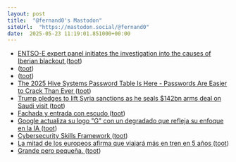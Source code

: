 ```yaml
---
layout: post
title:  "@fernand0's Mastodon"
siteUrl:  "https://mastodon.social/@fernand0"
date:  2025-05-23 11:19:01.851000+00:00
---
```

*  [ENTSO-E expert panel initiates the investigation into the causes of Iberian blackout ](https://www.entsoe.eu/news/2025/05/09/entso-e-expert-panel-initiates-the-investigation-into-the-causes-of-iberian-blackout) ([toot](https://mastodon.social/@fernand0/114556871760315647))
*  [ ](https://masto.es/@JProl) ([toot](https://mastodon.social/@fernand0/114556748413087499))
*  [ ](https://mastodon.social/users/fernand0/statuses/114556748217318690/activity) ([toot](https://mastodon.social/users/fernand0/statuses/114556748217318690/activity))
*  [The 2025 Hive Systems Password Table Is Here - Passwords Are Easier to Crack Than Ever ](https://www.hivesystems.com/blog/are-your-passwords-in-the-gree) ([toot](https://mastodon.social/@fernand0/114556733586881660))
*  [Trump pledges to lift Syria sanctions as he seals $142bn arms deal on Saudi visit ](https://www.bbc.com/news/articles/c4g239dwxw2o?xtor=AL-71-%5Bpartner%5D-%5Bbbc.news.twitter%5D-%5Bheadline%5D-%5Bnews%5D-%5Bbizdev%5D-%5Bisapi%5) ([toot](https://mastodon.social/@fernand0/114556509889344829))
*  [Fachada y entrada con escudo ](https://www.flickr.com/photos/fernand0/54527095486) ([toot](https://mastodon.social/@fernand0/114556235565970679))
*  [Google actualiza su logo "G" con un degradado que refleja su enfoque en la IA ](https://isopixel.net/2025/05/13/nuevo-logo-de-google-2025) ([toot](https://mastodon.social/@fernand0/114556200133023082))
*  [Cybersecurity Skills Framework ](https://cybersecurityframework.io) ([toot](https://mastodon.social/@fernand0/114554598577543341))
*  [La mitad de los europeos afirma que viajará más en tren en 5 años ](https://es.euronews.com/viajes/2025/05/17/los-europeos-tienen-intencion-de-viajar-mas-en-tren-que-en-cualquier-otro-medio-de-transp) ([toot](https://mastodon.social/@fernand0/114552581323312159))
*  [Grande pero pequeña. ](https://avecesunafoto.wordpress.com/2025/05/21/grande-pero-pequena) ([toot](https://mastodon.social/@fernand0/114552456008097197))
